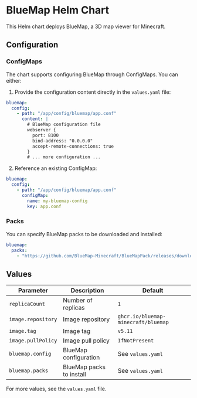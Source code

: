 # BlueMap Helm Chart

This Helm chart deploys BlueMap, a 3D map viewer for Minecraft.

## Configuration

### ConfigMaps

The chart supports configuring BlueMap through ConfigMaps. You can either:

1. Provide the configuration content directly in the `values.yaml` file:

```yaml
bluemap:
  config:
    - path: "/app/config/bluemap/app.conf"
      content: |
        # BlueMap configuration file
        webserver {
          port: 8100
          bind-address: "0.0.0.0"
          accept-remote-connections: true
        }
        # ... more configuration ...
```

2. Reference an existing ConfigMap:

```yaml
bluemap:
  config:
    - path: "/app/config/bluemap/app.conf"
      configMap:
        name: my-bluemap-config
        key: app.conf
```

### Packs

You can specify BlueMap packs to be downloaded and installed:

```yaml
bluemap:
  packs:
    - "https://github.com/BlueMap-Minecraft/BlueMapPack/releases/download/v1.0.0/BlueMapPack-1.0.0.jar"
```

## Values

| Parameter | Description | Default |
|-----------|-------------|---------|
| `replicaCount` | Number of replicas | `1` |
| `image.repository` | Image repository | `ghcr.io/bluemap-minecraft/bluemap` |
| `image.tag` | Image tag | `v5.11` |
| `image.pullPolicy` | Image pull policy | `IfNotPresent` |
| `bluemap.config` | BlueMap configuration | See `values.yaml` |
| `bluemap.packs` | BlueMap packs to install | See `values.yaml` |

For more values, see the `values.yaml` file.
